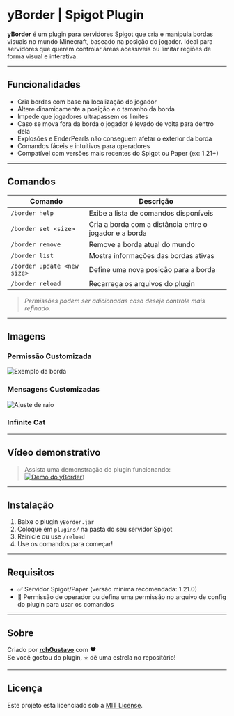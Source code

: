 # yBorder | Spigot Plugin

**yBorder** é um plugin para servidores Spigot que cria e manipula bordas visuais no mundo Minecraft, baseado na posição do jogador. Ideal para servidores que querem controlar áreas acessíveis ou limitar regiões de forma visual e interativa.

---

## Funcionalidades

-  Cria bordas com base na localização do jogador
-  Altere dinamicamente a posição e o tamanho da borda
-  Impede que jogadores ultrapassem os limites
-  Caso se mova fora da borda o jogador é levado de volta para dentro dela
-  Explosões e EnderPearls não conseguem afetar o exterior da borda
-  Comandos fáceis e intuitivos para operadores
-  Compatível com versões mais recentes do Spigot ou Paper (ex: 1.21+)

---

## Comandos

| Comando | Descrição |
|--------|-----------|
| `/border help` | Exibe a lista de comandos disponíveis |
| `/border set <size>` | Cria a borda com a distância entre o jogador e a borda |
| `/border remove`     | Remove a borda atual do mundo |
| `/border list`       | Mostra informações das bordas ativas |
| `/border update <new size>`       | Define uma nova posição para a borda |
| `/border reload`       | Recarrega os arquivos do plugin |

> *Permissões podem ser adicionadas caso deseje controle mais refinado.*

---

## Imagens

### Permissão Customizada
![Exemplo da borda](https://cdn.discordapp.com/attachments/1402105484290560112/1402288943818477661/87443D60-F5D9-4B8A-99FD-16EEBF24145E.png?ex=68935ed9&is=68920d59&hm=b12ac895046f93691b15b17b22509bcd893e3e8a0fe4eb116c1a31b4e1ae4dbe&)

### Mensagens Customizadas
![Ajuste de raio](https://cdn.discordapp.com/attachments/1402105484290560112/1402288436261552260/F89B81E4-4636-4277-BC10-9688C4279420.png?ex=68935e60&is=68920ce0&hm=efd4696cf59e539450f5b507ee9e7ebc213e31a1ac17a347616ee0be388e517a&)

### Infinite Cat




---

## Vídeo demonstrativo

> Assista uma demonstração do plugin funcionando:
[![Demo do yBorder](https://img.youtube.com/vi/ID_DO_VIDEO/0.jpg)]([https://youtu.be/S_6UX0-Mqyw]))

---

## Instalação

1. Baixe o plugin `yBorder.jar`
2. Coloque em `plugins/` na pasta do seu servidor Spigot
3. Reinicie ou use `/reload`
4. Use os comandos para começar!

---

## Requisitos

- ✅ Servidor Spigot/Paper (versão mínima recomendada: 1.21.0)
- 🔧 Permissão de operador ou defina uma permissão no arquivo de config do plugin para usar os comandos

---

## Sobre

Criado por **[rchGustavo](https://github.com/rchGustavo)** com ❤️  
Se você gostou do plugin, ⭐ dê uma estrela no repositório!

---

## Licença

Este projeto está licenciado sob a [MIT License](LICENSE).
